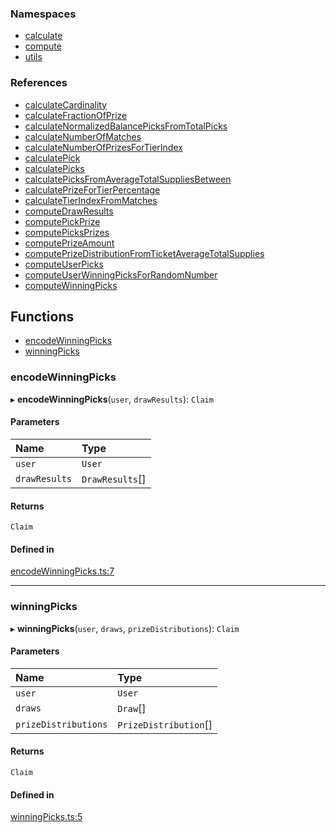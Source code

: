 ### Namespaces

- [calculate](calculate)
- [compute](compute)
- [utils](utils)

### References

- [calculateCardinality](calculate#calculatecardinality)
- [calculateFractionOfPrize](calculate#calculatefractionofprize)
- [calculateNormalizedBalancePicksFromTotalPicks](calculate#calculatenormalizedbalancepicksfromtotalpicks)
- [calculateNumberOfMatches](calculate#calculatenumberofmatches)
- [calculateNumberOfPrizesForTierIndex](calculate#calculatenumberofprizesfortierindex)
- [calculatePick](calculate#calculatepick)
- [calculatePicks](calculate#calculatepicks)
- [calculatePicksFromAverageTotalSuppliesBetween](calculate#calculatepicksfromaveragetotalsuppliesbetween)
- [calculatePrizeForTierPercentage](calculate#calculateprizefortierpercentage)
- [calculateTierIndexFromMatches](calculate#calculatetierindexfrommatches)
- [computeDrawResults](compute/#computedrawresults)
- [computePickPrize](compute/#computepickprize)
- [computePicksPrizes](compute/#computepicksprizes)
- [computePrizeAmount](compute/#computeprizeamount)
- [computePrizeDistributionFromTicketAverageTotalSupplies](compute/#computeprizedistributionfromticketaveragetotalsupplies)
- [computeUserPicks](compute/#computeuserpicks)
- [computeUserWinningPicksForRandomNumber](compute/#computeuserwinningpicksforrandomnumber)
- [computeWinningPicks](compute/#computewinningpicks)

## Functions

- [encodeWinningPicks](#encodewinningpicks)
- [winningPicks](#winningpicks)

### encodeWinningPicks

▸ **encodeWinningPicks**(`user`, `drawResults`): `Claim`

#### Parameters

| Name | Type |
| :------ | :------ |
| `user` | `User` |
| `drawResults` | `DrawResults`[] |

#### Returns

`Claim`

#### Defined in

[encodeWinningPicks.ts:7](https://github.com/pooltogether/v4-js/blob/2137ee6/src/encodeWinningPicks.ts#L7)

___

### winningPicks

▸ **winningPicks**(`user`, `draws`, `prizeDistributions`): `Claim`

#### Parameters

| Name | Type |
| :------ | :------ |
| `user` | `User` |
| `draws` | `Draw`[] |
| `prizeDistributions` | `PrizeDistribution`[] |

#### Returns

`Claim`

#### Defined in

[winningPicks.ts:5](https://github.com/pooltogether/v4-js/blob/2137ee6/src/winningPicks.ts#L5)
